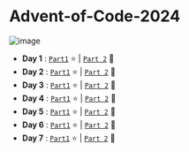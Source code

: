 # Advent-of-Code-2024
![image](https://github.com/user-attachments/assets/fffdb169-cc03-439d-b6a5-05a3de1df37a)




- **Day 1** : [`Part1`](/day01/src/part1.rs) :star: | [`Part 2`](/day01/src/part2.rs) :star2:
- **Day 2** : [`Part1`](/day02/src/part1.rs) :star: | [`Part 2`](/day02/src/part2.rs) :star2:
- **Day 3** : [`Part1`](/day03/src/part1.rs) :star: | [`Part 2`](/day03/src/part2.rs) :star2:
- **Day 4** : [`Part1`](/day04/src/grid.rs) :star: | [`Part 2`](/day04/src/grid.rs) :star2:
- **Day 5** : [`Part1`](/day05/src/solution.rs) :star: | [`Part 2`](/day05/src/solution.rs) :star2:
- **Day 6** : [`Part1`](/day06/src/map.rs) :star: | [`Part 2`](/day06/src/map.rs) :star2:
- **Day 7** : [`Part1`](/day07/src/part1.rs) :star: | [`Part 2`](/day07/src/part2.rs) :star2:

